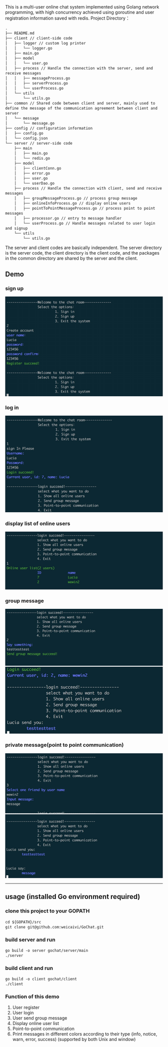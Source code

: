 ## 
This is a multi-user online chat system implemented using Golang network programming, with high concurrency achieved using goroutine and user registration information saved with redis.
Project Directory：
```
.
├── README.md
├── client // client-side code
│   ├── logger // custom log printer
│   │   └── logger.go
│   ├── main.go
│   ├── model
│   │   └── user.go
│   ├── process // Handle the connection with the server, send and receive messages
│   │   ├── messageProcess.go
│   │   ├── serverProcess.go
│   │   └── userProcess.go
│   └── utils
│       └── utils.go
├── common // Shared code between client and server, mainly used to define the message of the communication agreement between client and server
│   └── message
│       └── message.go
├── config // configuration information
│   ├── config.go
│   └── config.json
└── server // server-side code
    ├── main 
    │   ├── main.go
    │   └── redis.go
    ├── model 
    │   ├── clientConn.go
    │   ├── error.go
    │   ├── user.go
    │   └── userDao.go
    ├── process // Handle the connection with client, send and receive messages
    │   ├── groupMessageProcess.go // process group message
    │   ├── onlineInfoProcess.go // display online users
    │   ├── pointToPointMessageProcess.go // process point to point messages
    │   ├── processor.go // entry to message handler
    │   └── userProcess.go // Handle messages related to user login and signup
    └── utils
        └── utils.go
```

The server and client codes are basically independent. The server directory is the server code, the client directory is the client code, and the packages in the common directory are shared by the server and the client.

## Demo
### sign up
![sign-up](https://github.com/ItsWewin/images/raw/master/Chat/sign-up.png)

### log in
![sign-in](https://raw.githubusercontent.com/ItsWewin/images/master/Chat/sign-in.png)

### display list of online users
![online-user-list](https://github.com/ItsWewin/images/raw/master/Chat/online-user-list.png)
### group message
![group-message-1.png](https://github.com/ItsWewin/images/raw/master/Chat/group-message-1.png)
![group-message-2.png](https://github.com/ItsWewin/images/raw/master/Chat/group-message-2.png)
### private message(point to point communication)
![point-to-point.png](https://github.com/ItsWewin/images/raw/master/Chat/point-to-point.png)
![point-to-point2.png](https://github.com/ItsWewin/images/raw/master/Chat/point-to-point2.png)

------------------------------------------------------------------------------------------------------------------------------

## usage (installed Go environment required)

### clone this project to your GOPATH

```
cd ${GOPATH}/src
git clone git@github.com:weicaivi/GoChat.git
```

### build server and run

```
go build -o server gochat/server/main
./server
```

### build client and run
```
go build -o client gochat/client
./client
```

### Function of this demo
1. User register
2. User login
3. User send group message
4. Display online user list
5. Point-to-point communication
6. Print messages in different colors according to their type (info, notice, warn, error, success) (supported by both Unix and window)
